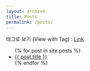 ```yaml
---
layout: archive
title: Posts
permalink: /posts/
---
```


태그로 보기 (View with Tag) : [Link](/tags/)


<ul>
  {% for post in site.posts %}
    <li>
      <a href="{{ site.baseurl }}{{ post.url }}">{{ post.title }}</a>
    </li>
  {% endfor %}
</ul>
